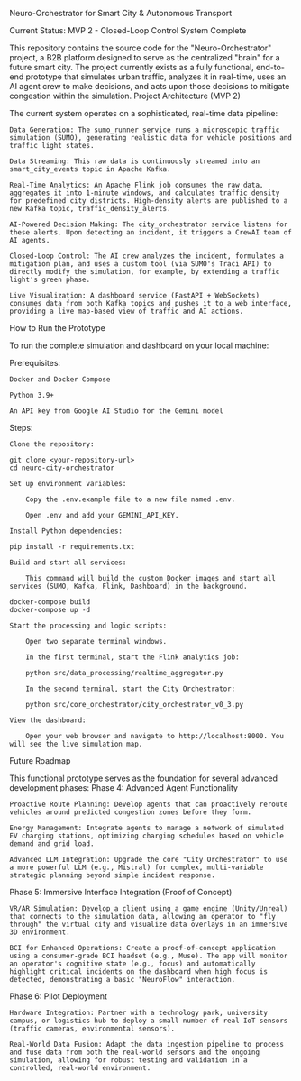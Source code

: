 Neuro-Orchestrator for Smart City & Autonomous Transport

Current Status: MVP 2 - Closed-Loop Control System Complete

This repository contains the source code for the "Neuro-Orchestrator" project, a B2B platform designed to serve as the centralized "brain" for a future smart city. The project currently exists as a fully functional, end-to-end prototype that simulates urban traffic, analyzes it in real-time, uses an AI agent crew to make decisions, and acts upon those decisions to mitigate congestion within the simulation.
Project Architecture (MVP 2)

The current system operates on a sophisticated, real-time data pipeline:

    Data Generation: The sumo_runner service runs a microscopic traffic simulation (SUMO), generating realistic data for vehicle positions and traffic light states.

    Data Streaming: This raw data is continuously streamed into an smart_city_events topic in Apache Kafka.

    Real-Time Analytics: An Apache Flink job consumes the raw data, aggregates it into 1-minute windows, and calculates traffic density for predefined city districts. High-density alerts are published to a new Kafka topic, traffic_density_alerts.

    AI-Powered Decision Making: The city_orchestrator service listens for these alerts. Upon detecting an incident, it triggers a CrewAI team of AI agents.

    Closed-Loop Control: The AI crew analyzes the incident, formulates a mitigation plan, and uses a custom tool (via SUMO's Traci API) to directly modify the simulation, for example, by extending a traffic light's green phase.

    Live Visualization: A dashboard service (FastAPI + WebSockets) consumes data from both Kafka topics and pushes it to a web interface, providing a live map-based view of traffic and AI actions.

How to Run the Prototype

To run the complete simulation and dashboard on your local machine:

Prerequisites:

    Docker and Docker Compose

    Python 3.9+

    An API key from Google AI Studio for the Gemini model

Steps:

    Clone the repository:

    git clone <your-repository-url>
    cd neuro-city-orchestrator

    Set up environment variables:

        Copy the .env.example file to a new file named .env.

        Open .env and add your GEMINI_API_KEY.

    Install Python dependencies:

    pip install -r requirements.txt

    Build and start all services:

        This command will build the custom Docker images and start all services (SUMO, Kafka, Flink, Dashboard) in the background.

    docker-compose build
    docker-compose up -d

    Start the processing and logic scripts:

        Open two separate terminal windows.

        In the first terminal, start the Flink analytics job:

        python src/data_processing/realtime_aggregator.py

        In the second terminal, start the City Orchestrator:

        python src/core_orchestrator/city_orchestrator_v0_3.py

    View the dashboard:

        Open your web browser and navigate to http://localhost:8000. You will see the live simulation map.

Future Roadmap

This functional prototype serves as the foundation for several advanced development phases:
Phase 4: Advanced Agent Functionality

    Proactive Route Planning: Develop agents that can proactively reroute vehicles around predicted congestion zones before they form.

    Energy Management: Integrate agents to manage a network of simulated EV charging stations, optimizing charging schedules based on vehicle demand and grid load.

    Advanced LLM Integration: Upgrade the core "City Orchestrator" to use a more powerful LLM (e.g., Mistral) for complex, multi-variable strategic planning beyond simple incident response.

Phase 5: Immersive Interface Integration (Proof of Concept)

    VR/AR Simulation: Develop a client using a game engine (Unity/Unreal) that connects to the simulation data, allowing an operator to "fly through" the virtual city and visualize data overlays in an immersive 3D environment.

    BCI for Enhanced Operations: Create a proof-of-concept application using a consumer-grade BCI headset (e.g., Muse). The app will monitor an operator's cognitive state (e.g., focus) and automatically highlight critical incidents on the dashboard when high focus is detected, demonstrating a basic "NeuroFlow" interaction.

Phase 6: Pilot Deployment

    Hardware Integration: Partner with a technology park, university campus, or logistics hub to deploy a small number of real IoT sensors (traffic cameras, environmental sensors).

    Real-World Data Fusion: Adapt the data ingestion pipeline to process and fuse data from both the real-world sensors and the ongoing simulation, allowing for robust testing and validation in a controlled, real-world environment.
